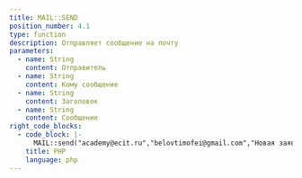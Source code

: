 ```yaml
---
title: MAIL::SEND
position_number: 4.1
type: function
description: Отправляет сообщение на почту
parameters:
  - name: String
    content: Отправитель
  - name: String
    content: Кому сообщение
  - name: String
    content: Заголовок
  - name: String
    content: Сообщение 
right_code_blocks:
  - code_block: |-
      MAIL::send("academy@ecit.ru","belovtimofei@gmail.com","Новая заявка", "Поступил новый запрос на мастер класс");
    title: PHP
    language: php
---
```



